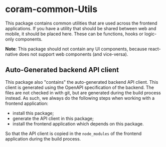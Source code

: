 # coram-common-Utils

This package contains common utilities that are used across the frontend applications. If you have a utility that should
be shared between web and mobile, it should be placed here. These can be functions, hooks or logic-only components.

**Note**: This package should not contain any UI components, because react-native does not support web components (and
vice-versa).

## Auto-Generated backend API client

This package also "contains" the auto-generated backend API client. This client is generated using the OpenAPI
specification of the backend. The files are not checked in with git, but are generated during the build process instead.
As such, we always do the following steps when working with a frontend application:

- install this package;
- generate the API client in this package;
- install the frontend application which depends on this package.

So that the API client is copied in the `node_modules` of the frontend application during the build process.
